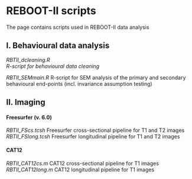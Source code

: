 # REBOOT-II scripts
The page contains scripts used in REBOOT-II data analysis

## I. Behavioural data analysis
*RBTII_dcleaning.R* \
_R-script for behavioural data cleaning_

*RBTII_SEMmain.R*
R-script for SEM analysis of the primary and secondary behavioural end-points
(incl. invariance assumption testing)

## II. Imaging
#### Freesurfer (v. 6.0)
*RBTII_FScs.tcsh*
Freesurfer cross-sectional pipeline for T1 and T2 images
*RBTII_FSlong.tcsh*
Freesurfer longitudinal pipeline for T1 and T2 images


#### CAT12
*RBTII_CAT12cs.m*
CAT12 cross-sectional pipeline for T1 images
*RBTII_CAT12long.m*
CAT12 longitudinal pipeline for T1 images

